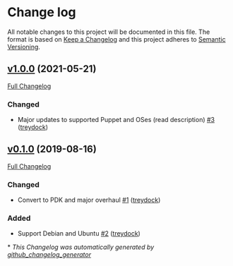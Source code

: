 # Change log

All notable changes to this project will be documented in this file. The format is based on [Keep a Changelog](http://keepachangelog.com/en/1.0.0/) and this project adheres to [Semantic Versioning](http://semver.org).

## [v1.0.0](https://github.com/treydock/puppet-module-powerman/tree/v1.0.0) (2021-05-21)

[Full Changelog](https://github.com/treydock/puppet-module-powerman/compare/v0.1.0...v1.0.0)

### Changed

- Major updates to supported Puppet and OSes \(read description\) [\#3](https://github.com/treydock/puppet-module-powerman/pull/3) ([treydock](https://github.com/treydock))

## [v0.1.0](https://github.com/treydock/puppet-module-powerman/tree/v0.1.0) (2019-08-16)

[Full Changelog](https://github.com/treydock/puppet-module-powerman/compare/77517f5b131079ccfea61ea4de6b7202023386e2...v0.1.0)

### Changed

- Convert to PDK and major overhaul [\#1](https://github.com/treydock/puppet-module-powerman/pull/1) ([treydock](https://github.com/treydock))

### Added

- Support Debian and Ubuntu [\#2](https://github.com/treydock/puppet-module-powerman/pull/2) ([treydock](https://github.com/treydock))



\* *This Changelog was automatically generated by [github_changelog_generator](https://github.com/github-changelog-generator/github-changelog-generator)*
